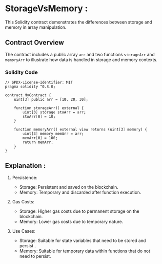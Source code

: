 # StorageVsMemory :

This Solidity contract demonstrates the differences between storage and memory in array manipulation.

## Contract Overview

The contract includes a public array `arr` and two functions `storageArr` and `memoryArr` to illustrate how data is handled in storage and memory contexts.

### Solidity Code

```solidity
// SPDX-License-Identifier: MIT
pragma solidity ^0.8.0;

contract MyContract {
    uint[3] public arr = [10, 20, 30];

    function storageArr() external {
        uint[3] storage stoArr = arr;
        stoArr[0] = 10;
    }

    function memoryArr() external view returns (uint[3] memory) {
        uint[3] memory memArr = arr;
        memArr[0] = 100;
        return memArr;
    }
}
```

## Explanation :

1) Persistence:
    - Storage: Persistent and saved on the blockchain.
    - Memory: Temporary and discarded after function execution.

2) Gas Costs:
    - Storage: Higher gas costs due to permanent storage on the blockchain.
    - Memory: Lower gas costs due to temporary nature.

3) Use Cases:
   - Storage: Suitable for state variables that need to be stored and persist  .
   - Memory: Suitable for temporary data within functions that do not need to persist.
